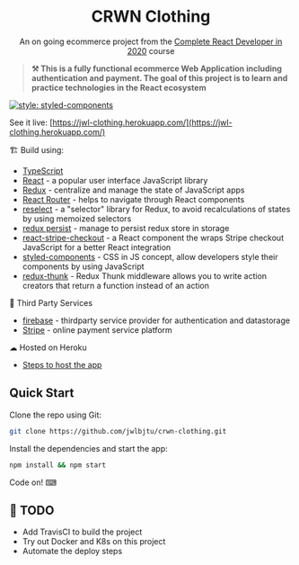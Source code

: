 <h1 align=center>CRWN Clothing</h1>

<p align=center>
An on going ecommerce project from the <a href='https://www.udemy.com/complete-react-developer-zero-to-mastery/'>Complete React Developer in 2020</a> course
</p>

> **⚒ This is a fully functional ecommerce Web Application including authentication and payment. The goal of this project is to learn and practice technologies in the React ecosystem**

[![style: styled-components](https://img.shields.io/badge/style-%F0%9F%92%85%20styled--components-orange.svg?colorB=daa357&colorA=db748e)](https://github.com/styled-components/styled-components)  

See it live: [https://jwl-clothing.herokuapp.com/](https://jwl-clothing.herokuapp.com/)

🏗  Build using:

- [TypeScript](https://www.typescriptlang.org/)
- [React](https://reactjs.org/) - a popular user interface JavaScript library
- [Redux](https://redux.js.org/) - centralize and manage the state of JavaScript apps
- [React Router](https://reacttraining.com/react-router/) - helps to navigate through React components
- [reselect](https://github.com/reduxjs/reselect#motivation-for-memoized-selectors) - a "selector" library for Redux, to avoid recalculations of states by using memoized selectors
- [redux persist](https://github.com/rt2zz/redux-persist) - manage to persist redux store in storage
- [react-stripe-checkout](https://www.npmjs.com/package/react-stripe-checkout) - a React component the wraps Stripe checkout JavaScript for a better React integration
- [styled-components](https://www.styled-components.com/) - CSS in JS concept, allow developers style their components by using JavaScript
- [redux-thunk](https://www.npmjs.com/package/redux-thunk) - Redux Thunk middleware allows you to write action creators that return a function instead of an action

💈 Third Party Services

- [firebase](https://firebase.google.com/) - thirdparty service provider for authentication and datastorage
- [Stripe](https://stripe.com/) - online payment service platform

☁  Hosted on Heroku
- [Steps to host the app](https://github.com/jwlbjtu/crwn-clothing/blob/master/Heroku.md)

## Quick Start

Clone the repo using Git:

```bash
git clone https://github.com/jwlbjtu/crwn-clothing.git
```

Install the dependencies and start the app:

```bash
npm install && npm start
```

Code on! ⌨ 

## 📜  TODO
* Add TravisCI to build the project
* Try out Docker and K8s on this project
* Automate the deploy steps